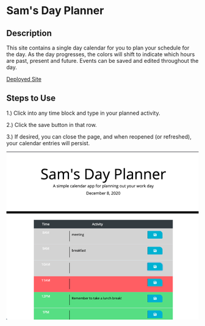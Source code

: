 # Sam's Day Planner

## Description
This site contains a single day calendar for you to plan your schedule for the day. As the day progresses, the colors will shift to indicate which hours are past, present and future. Events can be saved and edited throughout the day.

[Deployed Site](https://sfunk11.github.io/day-planner/)

## Steps to Use

1.) Click into any time block and type in your planned activity.

2.) Click the save button in that row.

3.) If desired,  you can close the page, and when reopened (or refreshed), your calendar entries will persist.

![Screenshot](./assets/day-planner.png)
